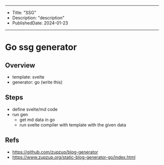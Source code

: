 ----
- Title: "SSG"
- Description: "description"
- PublishedDate: 2024-01-23
----

# Go ssg generator 
## Overview

- template: svelte
- generator: go (write this)

## Steps

- define svelte/md code
- run gen
   - get md data in go
   - run svelte compiler with template with the given data

## Refs

- https://github.com/zupzup/blog-generator
- https://www.zupzup.org/static-blog-generator-go/index.html

